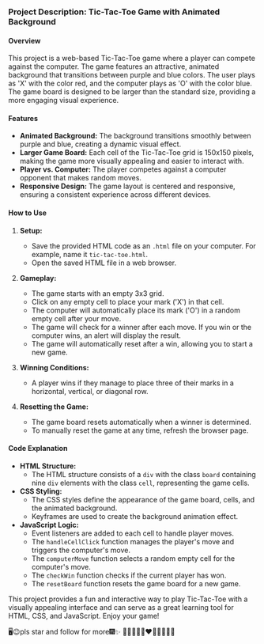### Project Description: Tic-Tac-Toe Game with Animated Background

#### Overview

This project is a web-based Tic-Tac-Toe game where a player can compete against the computer. The game features an attractive, animated background that transitions between purple and blue colors. The user plays as 'X' with the color red, and the computer plays as 'O' with the color blue. The game board is designed to be larger than the standard size, providing a more engaging visual experience.

#### Features

- **Animated Background:** The background transitions smoothly between purple and blue, creating a dynamic visual effect.
- **Larger Game Board:** Each cell of the Tic-Tac-Toe grid is 150x150 pixels, making the game more visually appealing and easier to interact with.
- **Player vs. Computer:** The player competes against a computer opponent that makes random moves.
- **Responsive Design:** The game layout is centered and responsive, ensuring a consistent experience across different devices.

#### How to Use

1. **Setup:**
   - Save the provided HTML code as an `.html` file on your computer. For example, name it `tic-tac-toe.html`.
   - Open the saved HTML file in a web browser.

2. **Gameplay:**
   - The game starts with an empty 3x3 grid.
   - Click on any empty cell to place your mark ('X') in that cell.
   - The computer will automatically place its mark ('O') in a random empty cell after your move.
   - The game will check for a winner after each move. If you win or the computer wins, an alert will display the result.
   - The game will automatically reset after a win, allowing you to start a new game.

3. **Winning Conditions:**
   - A player wins if they manage to place three of their marks in a horizontal, vertical, or diagonal row.

4. **Resetting the Game:**
   - The game board resets automatically when a winner is determined.
   - To manually reset the game at any time, refresh the browser page.

#### Code Explanation

- **HTML Structure:**
  - The HTML structure consists of a `div` with the class `board` containing nine `div` elements with the class `cell`, representing the game cells.
- **CSS Styling:**
  - The CSS styles define the appearance of the game board, cells, and the animated background.
  - Keyframes are used to create the background animation effect.
- **JavaScript Logic:**
  - Event listeners are added to each cell to handle player moves.
  - The `handleCellClick` function manages the player's move and triggers the computer's move.
  - The `computerMove` function selects a random empty cell for the computer's move.
  - The `checkWin` function checks if the current player has won.
  - The `resetBoard` function resets the game board for a new game.

This project provides a fun and interactive way to play Tic-Tac-Toe with a visually appealing interface and can serve as a great learning tool for HTML, CSS, and JavaScript. Enjoy your game!

🖥️😉pls star and follow for more🎆✨
🤍🩶🤎🧡🩷❤️💙🩵💚💜🖤
